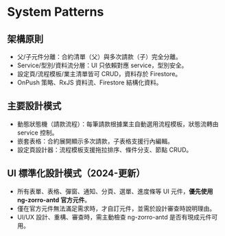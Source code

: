 # System Patterns

## 架構原則
- 父/子元件分離：合約清單（父）與多次請款（子）完全分離。
- Service/型別/資料流分層：UI 只依賴對應 service，型別安全。
- 設定頁/流程模板/業主清單皆可 CRUD，資料存於 Firestore。
- OnPush 策略、RxJS 資料流、Firestore 結構化資料。

## 主要設計模式
- 動態狀態機（請款流程）：每筆請款根據業主自動選用流程模板，狀態流轉由 service 控制。
- 嵌套表格：合約展開顯示多次請款，子表格支援行內編輯。
- 設定頁設計器：流程模板支援拖拉排序、條件分支、節點 CRUD。 

## UI 標準化設計模式（2024-更新）
- 所有表單、表格、彈窗、通知、分頁、選單、進度條等 UI 元件，**優先使用 ng-zorro-antd 官方元件**。
- 僅在官方元件無法滿足需求時，才自訂元件，並需於設計審查時說明理由。
- UI/UX 設計、重構、審查時，需主動檢查 ng-zorro-antd 是否有現成元件可用。 
